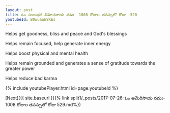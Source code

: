 ```yaml
---
layout: post
title: ఓం సుబంధన విమోచనాయ నమః- 1008 రోజుల తపస్సులో రోజు  520
youtubeId: B0wuauW8KEs
---
```

 
 
Helps get goodness, bliss and peace and God's blessings
 
Helps remain focused, help generate inner energy 
 
Helps boost physical and mental health 
 
Helps remain grounded and generates a sense of gratitude towards the greater power 
 
Helps reduce bad karma
 
 
 
 


{% include youtubePlayer.html id=page.youtubeId %}
 
[Next]({{ site.baseurl }}{% link  split1/_posts/2017-07-26-ఓం అమెరిసాయ నమః- 1008 రోజుల తపస్సులో రోజు  529.md%})
 
